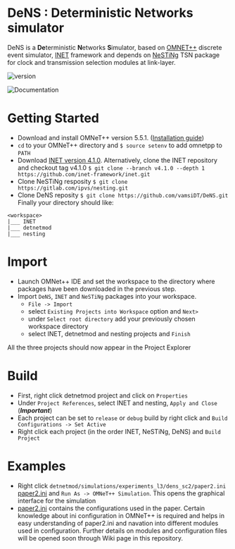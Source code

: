 # DeNS : Deterministic Networks simulator 

DeNS is a **De**terministic **N**etworks **S**imulator, based on [OMNET++](http://omnetpp.org/) discrete event simulator, [INET](https://inet.omnetpp.org/) framework and depends on [NeSTiNg](https://omnetpp.org/download-items/NeSTiNg.html) TSN package for clock and transmission selection modules at link-layer.

![version](https://github.com/vamsiDT/DeNS/blob/master/src/version.svg)

![Documentation](https://github.com/vamsiDT/DeNS/blob/master/src/documentation.svg)


# Getting Started

* Download and install OMNeT++ version 5.5.1. ([Installation guide](https://omnetpp.org/documentation/))
* ``cd`` to your OMNeT++ directory and ``$ source setenv`` to add omnetpp to ``PATH``
* Download [INET version 4.1.0](https://inet.omnetpp.org/Download.html). Alternatively, clone the INET repository and checkout tag v4.1.0 ``$ git clone --branch v4.1.0 --depth 1 https://github.com/inet-framework/inet.git``
* Clone NeSTiNg resposity ``$ git clone https://gitlab.com/ipvs/nesting.git``
* Clone DeNS reposity ``$ git clone https://github.com/vamsiDT/DeNS.git``
Finally your directory should like:
```
<workspace>
|___ INET
|___ detnetmod
|___ nesting
```

# Import
* Launch OMNet++ IDE and set the workspace to the directory where packages have been downloaded in the previous step.
* Import ``DeNS``, ``INET`` and ``NeSTiNg`` packages into your workspace.
    * ``File -> Import``
    * select ``Existing Projects into Workspace`` option and ``Next>``
    * under ``Select root directory`` add your previously chosen workspace directory
    * select INET, detnetmod and nesting projects and ``Finish``

All the three projects should now appear in the Project Explorer

# Build
* First, right click detnetmod project and click on ``Properties``
* Under ``Project References``, select INET and nesting, ``Apply and Close`` (__*Important*__)
* Each project can be set to ``release`` or ``debug`` build by right click and ``Build Configurations -> Set Active``
* Right click each project (in the order INET, NeSTiNg, DeNS) and ``Build Project``

# Examples
* Right click ``detnetmod/simulations/experiments_l3/dens_sc2/paper2.ini`` [paper2.ini](https://github.com/vamsiDT/DeNS/blob/master/simulations/experiments_l3/dens_sc2/paper2.ini) and ``Run As -> OMNeT++ Simulation``. This opens the graphical interface for the simulation
* [paper2.ini](https://github.com/vamsiDT/DeNS/blob/master/simulations/experiments_l3/dens_sc2/paper2.ini) contains the configurations used in the paper. Certain knowledge about ini configuration in OMNeT++ is required and helps in easy understanding of paper2.ini and navation into different modules used in configuration. Further details on modules and configuration files will be opened soon through Wiki page in this repository.